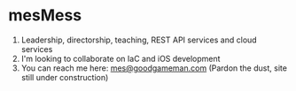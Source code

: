 # mesMess

1. Leadership, directorship, teaching, REST API services and cloud services
2. I'm looking to collaborate on IaC and iOS development
3. You can reach me here: mes@goodgameman.com (Pardon the dust, site still under construction)

